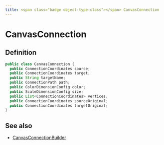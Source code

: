 ```yaml
---
title: <span class="badge object-type-class"></span> CanvasConnection
---
```

# <span class="badge object-type-class"></span> CanvasConnection

## Definition

```java
public class CanvasConnection {
  public ConnectionCoordinates source;
  public ConnectionCoordinates target;
  public String targetName;
  public ConnectionPath path;
  public ColorDimensionConfig color;
  public ScaleDimensionConfig size;
  public List<ConnectionCoordinates> vertices;
  public ConnectionCoordinates sourceOriginal;
  public ConnectionCoordinates targetOriginal;
}
```
## See also

 * <span class="badge builder"></span> [CanvasConnectionBuilder](./builder-CanvasConnectionBuilder.md)
